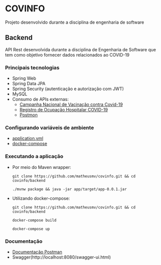 # COVINFO

Projeto desenvolvido durante a disciplina de engenharia de software

## Backend

API Rest desenvolvida durante a disciplina de Engenharia de Software que tem como objetivo fornecer dados relacionados ao COVID-19

### Principais tecnologias

 - Spring Web
 - Spring Data JPA
 - Spring Security (autenticação e autorização com JWT)
 - MySQL
 - Consumo de APIs externas:
   - [Campanha Nacional de Vacinação contra Covid-19](https://opendatasus.saude.gov.br/dataset/covid-19-vacinacao)
   - [Registro de Ocupação Hospitalar COVID-19](https://opendatasus.saude.gov.br/dataset/registro-de-ocupacao-hospitalar)
   - [Postmon](https://github.com/PostmonAPI/postmon)

### Configurando variáveis de ambiente

 - [application.yml](https://github.com/matheusmv/covinfo/blob/main/backend/app/src/main/resources/application.yml)
 - [docker-compose](https://github.com/matheusmv/covinfo/blob/main/backend/docker-compose.yml)

### Executando a aplicação

 - Por meio do Maven wrapper:

       git clone https://github.com/matheusmv/covinfo.git && cd covinfo/backend
    
       ./mvnw package && java -jar app/target/app-0.0.1.jar

 - Utilizando docker-compose:

       git clone https://github.com/matheusmv/covinfo.git && cd covinfo/backend
       
       docker-compose build
       
       docker-compose up
       
### Documentação

- [Documentação Postman](https://documenter.getpostman.com/view/9922970/TzY1hGdJ)
- Swagger(http://localhost:8080/swagger-ui.html)
